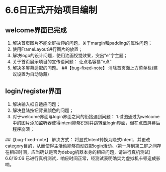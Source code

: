 ﻿# 6.6日正式开始项目编制

## welcome界面已完成
1. 解决首页图片不能全屏拉伸的问题，关于margin和padding的属性问题；
2. 使用FrameLayout进行图片的放置；
3. 解决logo的设计问题，使用油画视觉效果，突出“e”字主题；
4. 关于首页展示项目的宣传语问题：
    让点名容易“e点”
5. 解决多屏幕适配的问题。
##【bug-fixed-note】
	消除首页面上方菜单栏(建议设置为自动隐藏)

## login/register界面
1. 解决输入框自适应问题；
2. 解决登陆按钮背景颜色的问题；
3. 对于welcome界面与login界面之间的衔接遇到问题：
        1.试图通过为welcome中的图片添加监听器使得intent能够识别并跳转至login界面，但在点击屏幕后程序崩溃；

##【bug-fixed-note】
        解决方式：
                将显式Intent转换为隐式Intent，并更改category目的，从而使得主活动能够自动匹配login活动。(第一屏到第二屏之间存在相应时间，应当确认是否为debug机器本身的相应问题，请进行真机测试)
		6.6/19:06
			已进行真机测试，响应时间正常，经测试表明确实为虚拟机卡顿造成影响。


